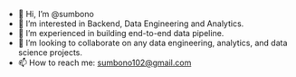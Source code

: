 - 👋 Hi, I’m @sumbono
- 👀 I’m interested in Backend, Data Engineering and Analytics.
- 🌱 I’m experienced in building end-to-end data pipeline.
- 💞️ I’m looking to collaborate on any data engineering, analytics, and data science projects.
- 📫 How to reach me: sumbono102@gmail.com

<!---
sumbono/sumbono is a ✨ special ✨ repository because its `README.md` (this file) appears on your GitHub profile.
You can click the Preview link to take a look at your changes.
--->
